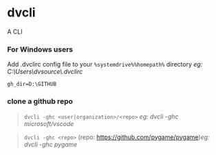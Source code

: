 # dvcli

A CLI

### For Windows users

Add .dvclirc config file to your `%systemdrive%%homepath%` directory
<i>eg: C:\Users\dvsource\\.dvclirc</i>

```
gh_dir=D:\GITHUB
```

### clone a github repo

> `dvcli -ghc <user|organization>/<repo>` <i>eg: dvcli -ghc microsoft/vscode</i>

> `dvcli -ghc <repo>` (repo: https://github.com/pygame/pygame)<i>eg: dvcli -ghc pygame</i>
